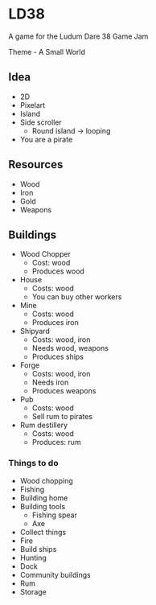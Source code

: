 # LD38

A game for the Ludum Dare 38 Game Jam

Theme - A Small World

## Idea

* 2D
* Pixelart
* Island
* Side scroller
    * Round island -> looping
* You are a pirate

## Resources

* Wood
* Iron
* Gold
* Weapons

## Buildings

* Wood Chopper
    * Cost: wood
    * Produces wood
* House
    * Costs: wood
    * You can buy other workers
* Mine
    * Costs: wood
    * Produces iron
* Shipyard
    * Costs: wood, iron
    * Needs wood, weapons
    * Produces ships
* Forge
    * Costs: wood, iron
    * Needs iron
    * Produces weapons
* Pub
    * Costs: wood
    * Sell rum to pirates
* Rum destillery
    * Costs: wood
    * Produces: rum

### Things to do

* Wood chopping
* Fishing
* Building home
* Building tools
    * Fishing spear
    * Axe
* Collect things
* Fire
* Build ships
* Hunting
* Dock
* Community buildings
* Rum
* Storage
